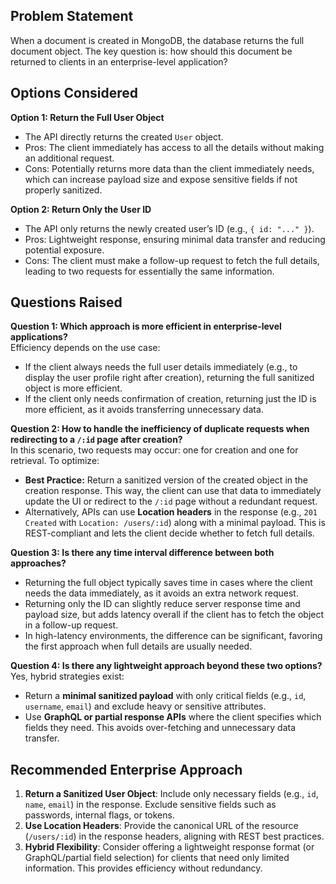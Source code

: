 ## Problem Statement

When a document is created in MongoDB, the database returns the full document object. The key question is: how should this document be returned to clients in an enterprise-level application?

## Options Considered

**Option 1: Return the Full User Object**

-    The API directly returns the created `User` object.
-    Pros: The client immediately has access to all the details without making an additional request.
-    Cons: Potentially returns more data than the client immediately needs, which can increase payload size and expose sensitive fields if not properly sanitized.

**Option 2: Return Only the User ID**

-    The API only returns the newly created user’s ID (e.g., `{ id: "..." }`).
-    Pros: Lightweight response, ensuring minimal data transfer and reducing potential exposure.
-    Cons: The client must make a follow-up request to fetch the full details, leading to two requests for essentially the same information.

## Questions Raised

**Question 1: Which approach is more efficient in enterprise-level applications?**  
Efficiency depends on the use case:

-    If the client always needs the full user details immediately (e.g., to display the user profile right after creation), returning the full sanitized object is more efficient.
-    If the client only needs confirmation of creation, returning just the ID is more efficient, as it avoids transferring unnecessary data.

**Question 2: How to handle the inefficiency of duplicate requests when redirecting to a `/:id` page after creation?**  
In this scenario, two requests may occur: one for creation and one for retrieval. To optimize:

-    **Best Practice:** Return a sanitized version of the created object in the creation response. This way, the client can use that data to immediately update the UI or redirect to the `/:id` page without a redundant request.
-    Alternatively, APIs can use **Location headers** in the response (e.g., `201 Created` with `Location: /users/:id`) along with a minimal payload. This is REST-compliant and lets the client decide whether to fetch full details.

**Question 3: Is there any time interval difference between both approaches?**

-    Returning the full object typically saves time in cases where the client needs the data immediately, as it avoids an extra network request.
-    Returning only the ID can slightly reduce server response time and payload size, but adds latency overall if the client has to fetch the object in a follow-up request.
-    In high-latency environments, the difference can be significant, favoring the first approach when full details are usually needed.

**Question 4: Is there any lightweight approach beyond these two options?**  
Yes, hybrid strategies exist:

-    Return a **minimal sanitized payload** with only critical fields (e.g., `id`, `username`, `email`) and exclude heavy or sensitive attributes.
-    Use **GraphQL or partial response APIs** where the client specifies which fields they need. This avoids over-fetching and unnecessary data transfer.

## Recommended Enterprise Approach

1. **Return a Sanitized User Object**: Include only necessary fields (e.g., `id`, `name`, `email`) in the response. Exclude sensitive fields such as passwords, internal flags, or tokens.
2. **Use Location Headers**: Provide the canonical URL of the resource (`/users/:id`) in the response headers, aligning with REST best practices.
3. **Hybrid Flexibility**: Consider offering a lightweight response format (or GraphQL/partial field selection) for clients that need only limited information. This provides efficiency without redundancy.
